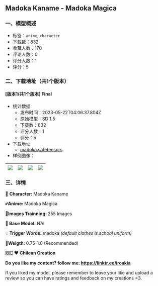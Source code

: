 ## Madoka Kaname - Madoka Magica
### 一、模型概述

- 标签：`anime`, `character`
- 下载数：832
- 收藏人数：170
- 评论人数：0
- 评分人数：1
- 评分：5

### 二、下载地址（共1个版本）

#### [版本1/共1个版本] Final

- 统计数据
  - 发布时间：2023-05-22T04:06:37.804Z
  - 原始模型：SD 1.5
  - 下载数：832
  - 评分人数：1
  - 评分：5
- 下载地址
  - [madoka.safetensors](https://civitai.com/api/download/models/77490)
- 样例图像：

| <img src="https://image.civitai.com/xG1nkqKTMzGDvpLrqFT7WA/64b4fb2d-0cde-477e-9c80-44734570d159/width=450/868901.jpeg" /> | <img src="https://image.civitai.com/xG1nkqKTMzGDvpLrqFT7WA/7a5efe4a-4377-4eb0-a497-28b149722b22/width=450/868899.jpeg" /> | <img src="https://image.civitai.com/xG1nkqKTMzGDvpLrqFT7WA/39365ec8-3875-4f21-a942-427e9f017c5b/width=450/868900.jpeg" /> | <img src="https://image.civitai.com/xG1nkqKTMzGDvpLrqFT7WA/6af0824a-1031-484b-9f6e-30b93e4aa1b6/width=450/868902.jpeg" /> |
| ---- | ---- | ---- | ---- |


### 三、详情
<p>🙎 <strong>Character: </strong>Madoka Kaname</p><p>💕<strong>Anime: </strong>Madoka Magica</p><p><a target="_blank" rel="ugc" href="https://emojipedia.org/dango/">🍡</a><strong>Images Trainning: </strong>255 Images</p><p><strong>🏁 Base Model:</strong> NAI</p><p></p><p>💡<strong> Trigger Words:</strong> madoka <em>(default clothes is school uniform)</em></p><p>🔮<strong>Weigth: </strong>0.75-1.0 (Recommended)</p><p></p><p><strong>🇨🇱 ❤️ Chilean Creation</strong></p><p><strong>Do you like my content? follow me: </strong><a target="_blank" rel="ugc" href="https://linktr.ee/iroakia"><strong>https://linktr.ee/iroakia</strong></a></p><p>If you liked my model, please remember to leave your like and upload a review so you can have ratings and feedback on my creations &lt;3.</p>